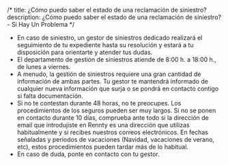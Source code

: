/*title: ¿Cómo puedo saber el estado de una reclamación de siniestro?description: ¿Cómo puedo saber el estado de una reclamación de siniestro? - Si Hay Un Problema*/* En caso de siniestro, un gestor de siniestros dedicado realizará el seguimiento de tu expediente hasta su resolución y estará a tu disposición para orientarte y atender tus dudas.* El departamento de gestión de siniestros atiende de 8:00 h. a 18:00 h., de lunes a viernes.* A menudo, la gestión de siniestros requiere una gran cantidad de información de ambas partes. Tu gestor te mantendrá informado de cualquier nueva información que surja o se pondrá en contacto contigo si falta documentación.* Si no te contestan durante 48 horas, no te preocupes. Los procedimientos de los seguros pueden ser muy largos. Si no se ponen en contacto durante 10 días, comprueba ante todo si la dirección de email que introdujiste en Rennty es una dirección que utilizas habitualmente y si recibes nuestros correos electrónicos. En fechas señaladas y periodos de vacaciones (Navidad, vacaciones de verano, etc), estos procedimientos pueden tardar más de lo habitual.* En caso de duda, ponte en contacto con tu gestor.